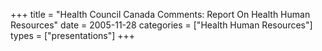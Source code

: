 +++
title = "Health Council Canada Comments: Report On Health Human Resources"
date = 2005-11-28
categories = ["Health Human Resources"]
types = ["presentations"]
+++
